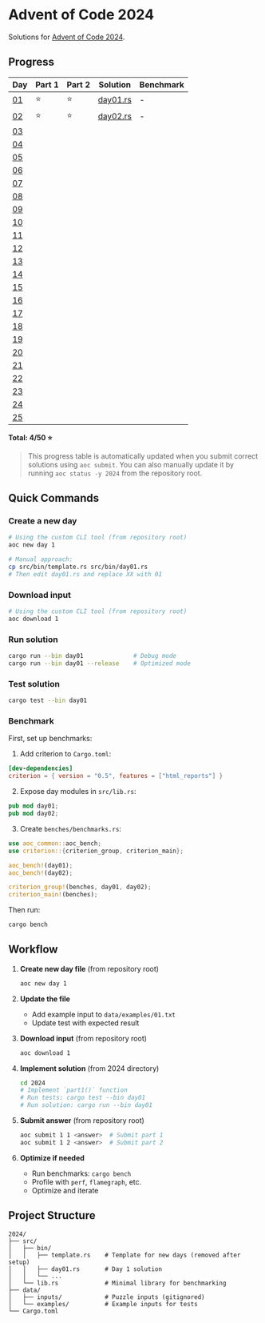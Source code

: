 # Advent of Code 2024

Solutions for [Advent of Code 2024](https://adventofcode.com/2024).

## Progress

| Day                                        | Part 1 | Part 2 | Solution                     | Benchmark |
| ------------------------------------------ | ------ | ------ | ---------------------------- | --------- |
| [01](https://adventofcode.com/2024/day/1) | ⭐ | ⭐ | [day01.rs](src/bin/day01.rs) | - |
| [02](https://adventofcode.com/2024/day/2) | ⭐ | ⭐ | [day02.rs](src/bin/day02.rs) | - |
| [03](https://adventofcode.com/2024/day/3) |  |  |  |  |
| [04](https://adventofcode.com/2024/day/4) |  |  |  |  |
| [05](https://adventofcode.com/2024/day/5) |  |  |  |  |
| [06](https://adventofcode.com/2024/day/6) |  |  |  |  |
| [07](https://adventofcode.com/2024/day/7) |  |  |  |  |
| [08](https://adventofcode.com/2024/day/8) |  |  |  |  |
| [09](https://adventofcode.com/2024/day/9) |  |  |  |  |
| [10](https://adventofcode.com/2024/day/10) |  |  |  |  |
| [11](https://adventofcode.com/2024/day/11) |  |  |  |  |
| [12](https://adventofcode.com/2024/day/12) |  |  |  |  |
| [13](https://adventofcode.com/2024/day/13) |  |  |  |  |
| [14](https://adventofcode.com/2024/day/14) |  |  |  |  |
| [15](https://adventofcode.com/2024/day/15) |  |  |  |  |
| [16](https://adventofcode.com/2024/day/16) |  |  |  |  |
| [17](https://adventofcode.com/2024/day/17) |  |  |  |  |
| [18](https://adventofcode.com/2024/day/18) |  |  |  |  |
| [19](https://adventofcode.com/2024/day/19) |  |  |  |  |
| [20](https://adventofcode.com/2024/day/20) |  |  |  |  |
| [21](https://adventofcode.com/2024/day/21) |  |  |  |  |
| [22](https://adventofcode.com/2024/day/22) |  |  |  |  |
| [23](https://adventofcode.com/2024/day/23) |  |  |  |  |
| [24](https://adventofcode.com/2024/day/24) |  |  |  |  |
| [25](https://adventofcode.com/2024/day/25) |  |  |  |  |

**Total: 4/50 ⭐**

> This progress table is automatically updated when you submit correct solutions using `aoc submit`.
> You can also manually update it by running `aoc status -y 2024` from the repository root.

## Quick Commands

### Create a new day

```bash
# Using the custom CLI tool (from repository root)
aoc new day 1

# Manual approach:
cp src/bin/template.rs src/bin/day01.rs
# Then edit day01.rs and replace XX with 01
```

### Download input

```bash
# Using the custom CLI tool (from repository root)
aoc download 1
```

### Run solution

```bash
cargo run --bin day01              # Debug mode
cargo run --bin day01 --release    # Optimized mode
```

### Test solution

```bash
cargo test --bin day01
```

### Benchmark

First, set up benchmarks:

1. Add criterion to `Cargo.toml`:

```toml
[dev-dependencies]
criterion = { version = "0.5", features = ["html_reports"] }
```

2. Expose day modules in `src/lib.rs`:

```rust
pub mod day01;
pub mod day02;
```

3. Create `benches/benchmarks.rs`:

```rust
use aoc_common::aoc_bench;
use criterion::{criterion_group, criterion_main};

aoc_bench!(day01);
aoc_bench!(day02);

criterion_group!(benches, day01, day02);
criterion_main!(benches);
```

Then run:

```bash
cargo bench
```

## Workflow

1. **Create new day file** (from repository root)

   ```bash
   aoc new day 1
   ```

2. **Update the file**
   - Add example input to `data/examples/01.txt`
   - Update test with expected result

3. **Download input** (from repository root)

   ```bash
   aoc download 1
   ```

4. **Implement solution** (from 2024 directory)

   ```bash
   cd 2024
   # Implement `part1()` function
   # Run tests: cargo test --bin day01
   # Run solution: cargo run --bin day01
   ```

5. **Submit answer** (from repository root)

   ```bash
   aoc submit 1 1 <answer>  # Submit part 1
   aoc submit 1 2 <answer>  # Submit part 2
   ```

6. **Optimize if needed**
   - Run benchmarks: `cargo bench`
   - Profile with `perf`, `flamegraph`, etc.
   - Optimize and iterate

## Project Structure

```
2024/
├── src/
│   ├── bin/
│   │   ├── template.rs    # Template for new days (removed after setup)
│   │   ├── day01.rs       # Day 1 solution
│   │   └── ...
│   └── lib.rs             # Minimal library for benchmarking
├── data/
│   ├── inputs/            # Puzzle inputs (gitignored)
│   └── examples/          # Example inputs for tests
└── Cargo.toml
```
